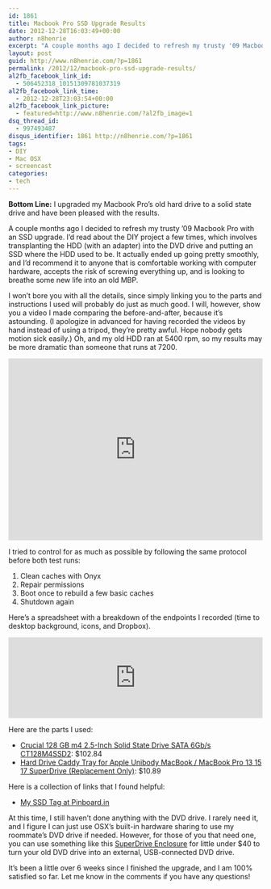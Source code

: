 ```yaml
---
id: 1861
title: Macbook Pro SSD Upgrade Results
date: 2012-12-28T16:03:49+00:00
author: n8henrie
excerpt: "A couple months ago I decided to refresh my trusty '09 Macbook Pro with an SSD upgrade. I'd read about the DIY project a few times, which involves transplanting the HDD (with an adapter) into the DVD drive and putting an SSD where the HDD used to be. It actually ended up going pretty smoothly, and I'd recommend it to anyone that is comfortable working with computer hardware, accepts the risk of screwing everything up, and is looking to breathe some new life into an old MBP."
layout: post
guid: http://www.n8henrie.com/?p=1861
permalink: /2012/12/macbook-pro-ssd-upgrade-results/
al2fb_facebook_link_id:
  - 506452318_10151309781037319
al2fb_facebook_link_time:
  - 2012-12-28T23:03:54+00:00
al2fb_facebook_link_picture:
  - featured=http://www.n8henrie.com/?al2fb_image=1
dsq_thread_id:
  - 997493487
disqus_identifier: 1861 http://n8henrie.com/?p=1861
tags:
- DIY
- Mac OSX
- screencast
categories:
- tech
---
```

**Bottom Line:** I upgraded my Macbook Pro’s old hard drive to a solid state drive and have been pleased with the results.
  
<!--more-->

A couple months ago I decided to refresh my trusty ’09 Macbook Pro with an SSD upgrade. I’d read about the DIY project a few times, which involves transplanting the HDD (with an adapter) into the DVD drive and putting an SSD where the HDD used to be. It actually ended up going pretty smoothly, and I’d recommend it to anyone that is comfortable working with computer hardware, accepts the risk of screwing everything up, and is looking to breathe some new life into an old MBP.

I won’t bore you with all the details, since simply linking you to the parts and instructions I used will probably do just as much good. I will, however, show you a video I made comparing the before-and-after, because it’s astounding. (I apologize in advanced for having recorded the videos by hand instead of using a tripod, they’re pretty awful. Hope nobody gets motion sick easily.) Oh, and my old HDD ran at 5400 rpm, so my results may be more dramatic than someone that runs at 7200.

<iframe width="100%" height="360" src="http://www.youtube.com/embed/TcaQNMQ8cCI" frameborder="0" allowfullscreen></iframe>

I tried to control for as much as possible by following the same protocol before both test runs:

1. Clean caches with Onyx
1. Repair permissions
1. Boot once to rebuild a few basic caches
1. Shutdown again

Here’s a spreadsheet with a breakdown of the endpoints I recorded (time to desktop background, icons, and Dropbox).

<iframe width="100%" height="160" frameborder="0" src="https://docs.google.com/spreadsheet/pub?key=0AlQMuv7LxtdpdFZrVmN4TE1iaFhZdGFkMDAzSFdTeEE&single=true&gid=0&output=html"></iframe>

Here are the parts I used:

* <a target="_blank" href="http://www.amazon.com/gp/product/B004W2JKZI/ref=as_li_ss_tl?ie=UTF8&tag=n8henriecom-20&linkCode=as2&camp=1789&creative=390957&creativeASIN=B004W2JKZI">Crucial 128 GB m4 2.5-Inch Solid State Drive SATA 6Gb/s CT128M4SSD2</a>: $102.84
* <a target="_blank" href="http://www.amazon.com/gp/product/B0058AH2US/ref=as_li_ss_tl?ie=UTF8&tag=n8henriecom-20&linkCode=as2&camp=1789&creative=390957&creativeASIN=B0058AH2US">Hard Drive Caddy Tray for Apple Unibody MacBook / MacBook Pro 13 15 17 SuperDrive (Replacement Only)</a>: $10.89

Here is a collection of links that I found helpful:

* <a target="_blank" href="https://pinboard.in/u:n8henrie/t:ssd/">My SSD Tag at Pinboard.in</a>

At this time, I still haven’t done anything with the DVD drive. I rarely need it, and I figure I can just use OSX’s built-in hardware sharing to use my roommate’s DVD drive if needed. However, for those of you that need one, you can use something like this <a target="_blank" href="http://www.amazon.com/gp/product/B00724YQSY/ref=as_li_ss_tl?ie=UTF8&tag=n8henriecom-20&linkCode=as2&camp=1789&creative=390957&creativeASIN=B00724YQSY">SuperDrive Enclosure</a> for little under $40 to turn your old DVD drive into an external, USB-connected DVD drive.

It’s been a little over 6 weeks since I finished the upgrade, and I am 100% satisfied so far. Let me know in the comments if you have any questions!
